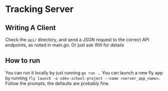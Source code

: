 # Tracking Server

## Writing A Client
Check the `api/` directory, and send a JSON request to the correct API endpoints, as noted in main.go. Or just ask Will for details

## How to run
You can run it locally by just running `go run .`. You can launch a new fly app by running `fly launch -o sdev-school-project --name <server_app_name>`. Follow the prompts, the defaults are probably fine. 
